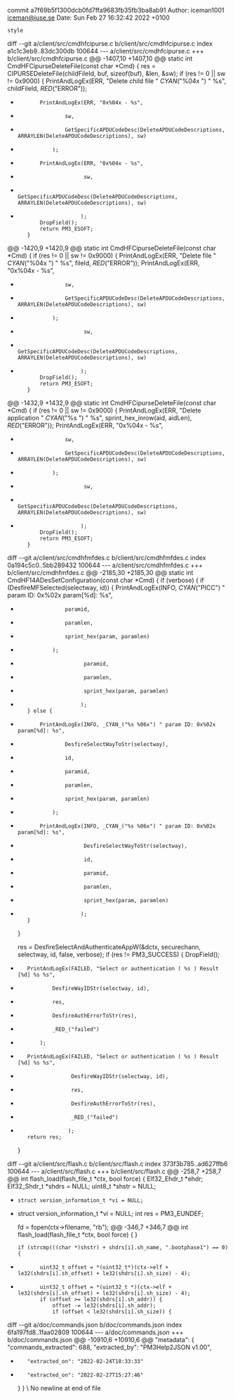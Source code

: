 commit a7f69b5f1300dcb0fd7ffa9683fb35fb3ba8ab91
Author: iceman1001 <iceman@iuse.se>
Date:   Sun Feb 27 16:32:42 2022 +0100

    style

diff --git a/client/src/cmdhfcipurse.c b/client/src/cmdhfcipurse.c
index a1c1c3eb9..83dc300db 100644
--- a/client/src/cmdhfcipurse.c
+++ b/client/src/cmdhfcipurse.c
@@ -1407,10 +1407,10 @@ static int CmdHFCipurseDeleteFile(const char *Cmd) {
         res = CIPURSEDeleteFile(childFileId, buf, sizeof(buf), &len, &sw);
         if (res != 0 || sw != 0x9000) {
             PrintAndLogEx(ERR, "Delete child file " _CYAN_("%04x ") " %s", childFileId, _RED_("ERROR"));
-            PrintAndLogEx(ERR, "0x%04x - %s", 
-                    sw,
-                    GetSpecificAPDUCodeDesc(DeleteAPDUCodeDescriptions, ARRAYLEN(DeleteAPDUCodeDescriptions), sw)
-                );
+            PrintAndLogEx(ERR, "0x%04x - %s",
+                          sw,
+                          GetSpecificAPDUCodeDesc(DeleteAPDUCodeDescriptions, ARRAYLEN(DeleteAPDUCodeDescriptions), sw)
+                         );
             DropField();
             return PM3_ESOFT;
         }
@@ -1420,9 +1420,9 @@ static int CmdHFCipurseDeleteFile(const char *Cmd) {
         if (res != 0 || sw != 0x9000) {
             PrintAndLogEx(ERR, "Delete file " _CYAN_("%04x ") " %s", fileId, _RED_("ERROR"));
             PrintAndLogEx(ERR, "0x%04x - %s",
-                    sw,
-                    GetSpecificAPDUCodeDesc(DeleteAPDUCodeDescriptions, ARRAYLEN(DeleteAPDUCodeDescriptions), sw)
-                );
+                          sw,
+                          GetSpecificAPDUCodeDesc(DeleteAPDUCodeDescriptions, ARRAYLEN(DeleteAPDUCodeDescriptions), sw)
+                         );
             DropField();
             return PM3_ESOFT;
         }
@@ -1432,9 +1432,9 @@ static int CmdHFCipurseDeleteFile(const char *Cmd) {
         if (res != 0 || sw != 0x9000) {
             PrintAndLogEx(ERR, "Delete application " _CYAN_("%s ") " %s", sprint_hex_inrow(aid, aidLen), _RED_("ERROR"));
             PrintAndLogEx(ERR, "0x%04x - %s",
-                    sw,
-                    GetSpecificAPDUCodeDesc(DeleteAPDUCodeDescriptions, ARRAYLEN(DeleteAPDUCodeDescriptions), sw)
-                );
+                          sw,
+                          GetSpecificAPDUCodeDesc(DeleteAPDUCodeDescriptions, ARRAYLEN(DeleteAPDUCodeDescriptions), sw)
+                         );
             DropField();
             return PM3_ESOFT;
         }
diff --git a/client/src/cmdhfmfdes.c b/client/src/cmdhfmfdes.c
index 0a194c5c0..5bb289432 100644
--- a/client/src/cmdhfmfdes.c
+++ b/client/src/cmdhfmfdes.c
@@ -2185,30 +2185,30 @@ static int CmdHF14ADesSetConfiguration(const char *Cmd) {
     if (verbose) {
         if (DesfireMFSelected(selectway, id)) {
             PrintAndLogEx(INFO, _CYAN_("PICC") " param ID: 0x%02x param[%d]: %s",
-                    paramid,
-                    paramlen,
-                    sprint_hex(param, paramlen)
-                );
+                          paramid,
+                          paramlen,
+                          sprint_hex(param, paramlen)
+                         );
         } else {
-            PrintAndLogEx(INFO, _CYAN_("%s %06x") " param ID: 0x%02x param[%d]: %s", 
-                    DesfireSelectWayToStr(selectway),
-                    id,
-                    paramid,
-                    paramlen,
-                    sprint_hex(param, paramlen)
-                );
+            PrintAndLogEx(INFO, _CYAN_("%s %06x") " param ID: 0x%02x param[%d]: %s",
+                          DesfireSelectWayToStr(selectway),
+                          id,
+                          paramid,
+                          paramlen,
+                          sprint_hex(param, paramlen)
+                         );
         }
     }
 
     res = DesfireSelectAndAuthenticateAppW(&dctx, securechann, selectway, id, false, verbose);
     if (res != PM3_SUCCESS) {
         DropField();
-        PrintAndLogEx(FAILED, "Select or authentication ( %s ) Result [%d] %s %s", 
-                DesfireWayIDStr(selectway, id),
-                res,
-                DesfireAuthErrorToStr(res),
-                _RED_("failed")
-            );
+        PrintAndLogEx(FAILED, "Select or authentication ( %s ) Result [%d] %s %s",
+                      DesfireWayIDStr(selectway, id),
+                      res,
+                      DesfireAuthErrorToStr(res),
+                      _RED_("failed")
+                     );
         return res;
     }
 
diff --git a/client/src/flash.c b/client/src/flash.c
index 373f3b785..ad627ffb6 100644
--- a/client/src/flash.c
+++ b/client/src/flash.c
@@ -258,7 +258,7 @@ int flash_load(flash_file_t *ctx, bool force) {
     Elf32_Ehdr_t *ehdr;
     Elf32_Shdr_t *shdrs = NULL;
     uint8_t *shstr = NULL;
-     struct version_information_t *vi = NULL;
+    struct version_information_t *vi = NULL;
     int res = PM3_EUNDEF;
 
     fd = fopen(ctx->filename, "rb");
@@ -346,7 +346,7 @@ int flash_load(flash_file_t *ctx, bool force) {
         }
 
         if (strcmp(((char *)shstr) + shdrs[i].sh_name, ".bootphase1") == 0) {
-            uint32_t offset = *(uint32_t*)(ctx->elf + le32(shdrs[i].sh_offset) + le32(shdrs[i].sh_size) - 4);
+            uint32_t offset = *(uint32_t *)(ctx->elf + le32(shdrs[i].sh_offset) + le32(shdrs[i].sh_size) - 4);
             if (offset >= le32(shdrs[i].sh_addr)) {
                 offset -= le32(shdrs[i].sh_addr);
                 if (offset < le32(shdrs[i].sh_size)) {
diff --git a/doc/commands.json b/doc/commands.json
index 6fa197fd8..1faa02809 100644
--- a/doc/commands.json
+++ b/doc/commands.json
@@ -10910,6 +10910,6 @@
     "metadata": {
         "commands_extracted": 688,
         "extracted_by": "PM3Help2JSON v1.00",
-        "extracted_on": "2022-02-24T18:33:33"
+        "extracted_on": "2022-02-27T15:27:46"
     }
 }
\ No newline at end of file
